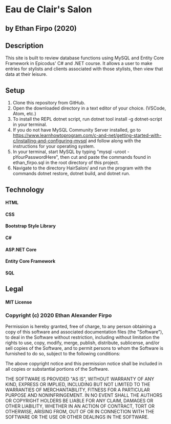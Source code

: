 # Eau de Clair's Salon

## by Ethan Firpo (2020)

## Description

This site is built to review database functions using MySQL and Entity Core Framework in Epicodus' C# and .NET course. It allows a user to make entries for stylists and clients associated with those stylists, then view that data at their leisure.

## Setup

1. Clone this repository from GitHub.
2. Open the downloaded directory in a text editor of your choice. (VSCode, Atom, etc.)
3. To install the REPL dotnet script, run dotnet tool install -g dotnet-script in your terminal.
4. If you do not have MySQL Community Server installed, go to https://www.learnhowtoprogram.com/c-and-net/getting-started-with-c/installing-and-configuring-mysql and follow along with the instructions for your operating system.
5. In your terminal, start MySQL by typing "mysql -uroot -pYourPasswordHere", then cut and paste the commands found in ethan_firpo.sql in the root directory of this project.
5. Navigate to the directory HairSalon/ and run the program with the commands dotnet restore, dotnet build, and dotnet run.

## Technology

#### HTML
#### CSS
#### Bootstrap Style Library
#### C#
#### ASP.NET Core
#### Entity Core Framework
#### SQL

## Legal

#### MIT License

### Copyright (c) 2020 Ethan Alexander Firpo

Permission is hereby granted, free of charge, to any person obtaining a copy
of this software and associated documentation files (the "Software"), to deal
in the Software without restriction, including without limitation the rights
to use, copy, modify, merge, publish, distribute, sublicense, and/or sell
copies of the Software, and to permit persons to whom the Software is
furnished to do so, subject to the following conditions:

The above copyright notice and this permission notice shall be included in all
copies or substantial portions of the Software.

THE SOFTWARE IS PROVIDED "AS IS", WITHOUT WARRANTY OF ANY KIND, EXPRESS OR
IMPLIED, INCLUDING BUT NOT LIMITED TO THE WARRANTIES OF MERCHANTABILITY,
FITNESS FOR A PARTICULAR PURPOSE AND NONINFRINGEMENT. IN NO EVENT SHALL THE
AUTHORS OR COPYRIGHT HOLDERS BE LIABLE FOR ANY CLAIM, DAMAGES OR OTHER
LIABILITY, WHETHER IN AN ACTION OF CONTRACT, TORT OR OTHERWISE, ARISING FROM,
OUT OF OR IN CONNECTION WITH THE SOFTWARE OR THE USE OR OTHER DEALINGS IN THE
SOFTWARE.

